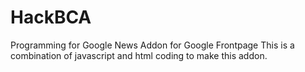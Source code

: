 HackBCA
=======

Programming for Google News Addon for Google Frontpage
This is a combination of javascript and html coding to make this addon.
